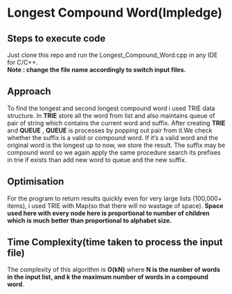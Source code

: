 
# Longest Compound Word(Impledge)
## Steps to execute code
Just clone this repo and run the Longest_Compound_Word.cpp in any IDE for C/C++.
<br>**Note : change the file name accordingly to switch input files.**
## Approach
To find the longest and second longest compound word i used TRIE data structure. 
In **TRIE** store all the word from list and also maintains queue of pair of string which contains the current word and suffix.
After creating **TRIE** and **QUEUE** , **QUEUE** is processes by popping out pair from it.We check whether the suffix is a valid or compound word. 
If it’s a valid word and the original word is the longest up to now, we store the result.
The suffix may be compound word so we again apply the same procedure search its prefixes in trie if exists than add new word to queue and the new suffix.

## Optimisation
For the program to return results quickly even for very large lists (100,000+ items), i used TRIE with Map(so that there will no wastage of space).
**Space used here with every node here is proportional to number of children which is much better than proportional to alphabet size.**
## Time Complexity(time taken to process the input file)

The complexity of this algorithm is **O(kN)** where **N is the number of words in the input list, and k the maximum number of words in a compound word**. 
